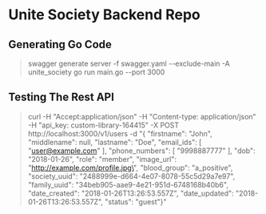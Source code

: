 # Unite Society Backend Repo

## Generating Go Code

> swagger generate server -f swagger.yaml --exclude-main -A unite_society
> go run main.go --port 3000

## Testing The Rest API

> curl -H "Accept:application/json" -H "Content-type: application/json" -H "api_key: custom-library-164415" -X POST http://localhost:3000/v1/users -d "{ \"firstname\": \"John\", \"middlename\": null, \"lastname\": \"Doe\", \"email_ids\": [ \"user@example.com\" ], \"phone_numbers\": [ \"9998887777\" ], \"dob\": \"2018-01-26\", \"role\": \"member\", \"image_url\": \"http://example.com/profile.jpg\", \"blood_group\": \"a_positive\", \"society_uuid\": \"2488999e-d664-4e07-8078-55c5d29a7e97\", \"family_uuid\": \"34beb905-aae9-4e21-951d-6748168b40b6\", \"date_created\": \"2018-01-26T13:26:53.557Z\", \"date_updated\": \"2018-01-26T13:26:53.557Z\", \"status\": \"guest\"}"
